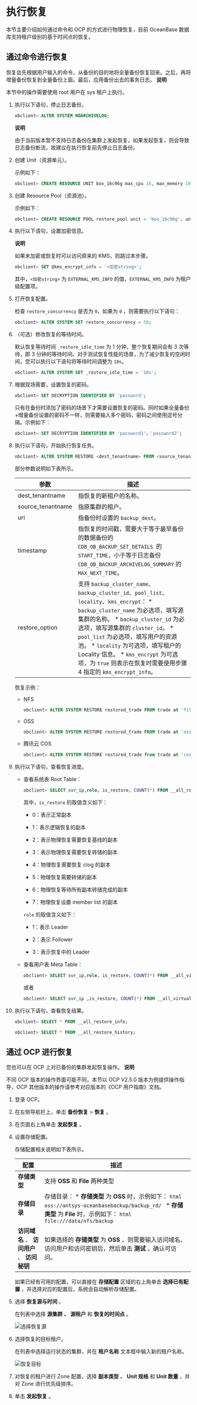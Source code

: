 执行恢复 
=========================

本节主要介绍如何通过命令和 OCP 的方式进行物理恢复，目前 OceanBase 数据库支持租户级别的基于时间点的恢复。

通过命令进行恢复 
-----------------------------

恢复会先根据用户输入的命令，从备份的目的地将全量备份恢复回来。之后，再将增量备份恢复到全量备份上面。最后，应用备份出去的事务日志。
**说明**



本节中的操作需要使用 root 用户在 sys 租户上执行。

1. 执行以下语句，停止日志备份。

   ```sql
   obclient> ALTER SYSTEM NOARCHIVELOG;
   ```

   
   **说明**

   

   由于当前版本暂不支持日志备份在集群上发起恢复，如果发起恢复，则会导致日志备份断流，故建议在执行恢复前先停止日志备份。
   

2. 创建 Unit（资源单元）。

   示例如下：

   ```sql
   obclient> CREATE RESOURCE UNIT box_16c96g max_cpu 16, max_memory 103079215104, max_iops 10240, max_disk_size 53687091200, max_session_num 64, MIN_CPU=16, MIN_MEMORY=103079215104, MIN_IOPS=10240;
   ```

   

3. 创建 Resource Pool（资源池）。

   示例如下：

   ```sql
   obclient> CREATE RESOURCE POOL restore_pool unit = 'box_16c96g', unit_num = 1, zone_list = ('z1','z2','z3');
   ```

   

4. 执行以下语句，设置加密信息。

   **说明**

   

   如果未加密或恢复时可以访问原来的 KMS，则跳过本步骤。

   ```sql
   obclient> SET @kms_encrypt_info = '<加密string>';
   ```

   

   其中，`<加密string>` 为 `EXTERNAL_KMS_INFO` 的值，`EXTERNAL_KMS_INFO` 为租户级配置项。
   

5. 打开恢复配置。

   检查 `restore_concurrency` 是否为 `0`，如果为 `0` ，则需要执行以下语句：

   ```sql
   obclient> ALTER SYSTEM SET restore_concurrency = 50;
   ```

   

6. （可选）修改恢复的等待时间。

   默认恢复等待时间 `_restore_idle_time` 为 1 分钟，整个恢复期间会有 3 次等待，即 3 分钟的等待时间。对于测试恢复性能的场景，为了减少恢复的空闲时间，您可以执行以下语句将等待时间调整为 `10s`。

   ```sql
   obclient> ALTER SYSTEM SET _restore_idle_time = '10s';
   ```

   

7. 根据现场需要，设置恢复的密码。

   ```sql
   obclient> SET DECRYPTION IDENTIFIED BY 'password';
   ```

   

   只有在备份时添加了密码的场景下才需要设置恢复的密码。同时如果全量备份+增量备份设置的密码不一样，则需要输入多个密码，密码之间使用逗号分隔。示例如下：

   ```sql
   obclient> SET DECRYPTION IDENTIFIED BY 'password1'，'password2';
   ```

   

8. 执行以下语句，开始执行恢复任务。

   ```sql
   obclient> ALTER SYSTEM RESTORE <dest_tenantname> FROM <source_tenantname> at 'uri' UNTIL 'timestamp' WITH 'restore_option';
   ```

   

   部分参数说明如下表所示。
   

   |        参数         |                                                                                                                                                                                                                                                                 描述                                                                                                                                                                                                                                                                 |
   |-------------------|------------------------------------------------------------------------------------------------------------------------------------------------------------------------------------------------------------------------------------------------------------------------------------------------------------------------------------------------------------------------------------------------------------------------------------------------------------------------------------------------------------------------------------|
   | dest_tenantname   | 指恢复的新租户的名称。                                                                                                                                                                                                                                                                                                                                                                                                                                                                                                                        |
   | source_tenantname | 指原集群的租户。                                                                                                                                                                                                                                                                                                                                                                                                                                                                                                                           |
   | uri               | 指备份时设置的 `backup_dest`。                                                                                                                                                                                                                                                                                                                                                                                                                                                                                                             |
   | timestamp         | 指恢复的时间戳，需要大于等于最早备份的数据备份的 `CDB_OB_BACKUP_SET_DETAILS `的`START_TIME`，小于等于日志备份 `CDB_OB_BACKUP_ARCHIVELOG_SUMMARY` 的 `MAX_NEXT_TIME`。                                                                                                                                                                                                                                                                                                                                                                                                  |
   | restore_option    | 支持 `backup_cluster_name`、`backup_cluster_id`、`pool_list`、`locality`、`kms_encrypt`： * `backup_cluster_name` 为必选项，填写源集群的名称。   * `backup_cluster_id` 为必选项，填写源集群的 `cluster_id`。   * `pool_list` 为必选项，填写用户的资源池。   * `locality` 为可选项，填写租户的 Locality 信息。   * `kms_encrypt` 为可选项，为 `true` 则表示在恢复时需要使用步骤 4 指定的 `kms_encrypt_info`。    |

   

   恢复示例：
   * NFS

     ```sql
     obclient> ALTER SYSTEM RESTORE restored_trade FROM trade at 'file:///data/nfs/backup' until '2020-05-21 09:39:54.071670' with 'backup_cluster_name=ob20daily.backup&backup_cluster_id=1&pool_list=restore_pool;
     ```

     
   
   * OSS

     ```sql
     obclient> ALTER SYSTEM RESTORE restored_trade FROM trade at 'oss://antsys-oceanbasebackup/backup_rd/?host=cn-hangzhou-alipay-b.oss-cdn.aliyun-inc.com&access_id=xxx&access_key=xxx' until ' 2020-03-23 08:59:45' with 'backup_cluster_name=ob20daily.backup&backup_cluster_id=1&pool_list=restore_pool';
     ```

     
   
   * 腾讯云 COS

     ```sql
     obclient> ALTER SYSTEM RESTORE restored_trade from trade at 'cos://backup-1304745170/backup_rd/20210127?host=cos.ap-nanjing.myqcloud.com&access_id=xxx&access_key=xxx&appid=xxx' until ' 2020-03-23 08:59:45' with 'backup_cluster_name=ob20daily.backup&backup_cluster_id=1&pool_list=restore_pool';
     ```

     
   

   

9. 执行以下语句，查看恢复进度。

   * 查看系统表 Root Table：

     ```sql
     obclient> SELECT svr_ip,role, is_restore, COUNT(*) FROM __all_root_table AS a, (SELECT value FROM __all_restore_info WHERE name='tenant_id') AS b WHERE a.tenant_id=b.value GROUP BY role, is_restore, svr_ip ORDER BY svr_ip, is_restore;
     ```

     

     其中，`is_restore` 的取值含义如下：
     * 0：表示正常副本

       
     
     * 1：表示逻辑恢复的副本

       
     
     * 2：表示物理恢复需要恢复基线的副本

       
     
     * 3：表示物理恢复需要恢复转储的副本

       
     
     * 4：物理恢复需要恢复 clog 的副本

       
     
     * 5：物理恢复需要转储的副本

       
     
     * 6：物理恢复等待所有副本转储完成的副本

       
     
     * 7：物理恢复设置 member list 的副本

       
     

     

     `role` 的取值含义如下：
     * 1：表示 Leader

       
     
     * 2：表示 Follower

       
     
     * 3：表示恢复中的 Leader

       
     

     
   
   * 查看用户表 Meta Table：

     ```sql
     obclient> SELECT svr_ip,role, is_restore, COUNT(*) FROM __all_virtual_meta_table AS a, (SELECT value FROM __all_restore_info WHERE name='tenant_id') AS b WHERE a.tenant_id=b.value GROUP BY role, is_restore, svr_ip ORDER BY svr_ip, is_restore;
     ```

     

     或者

     ```sql
     obclient> SELECT svr_ip ,is_restore, COUNT(*) FROM __all_virtual_partition_store_info WHERE tenant_id>1002 group by svr_ip,is_restore order by svr_ip, is_restore;
     ```

     
     
   

   

10. 执行以下语句，查看恢复结果。

    ```sql
    obclient> SELECT * FROM __all_restore_info;
    ```

    

    ```sql
    obclient> SELECT * FROM __all_restore_history;
    ```

    
    




通过 OCP 进行恢复 
--------------------------------

您也可以在 OCP 上对已备份的集群发起恢复操作。
**说明**



不同 OCP 版本的操作界面可能不同，本节以 OCP V2.5.0 版本为例提供操作指导，OCP 其他版本的操作请参考对应版本的《OCP 用户指南》文档。

1. 登录 OCP。

   

2. 在左侧导航栏上，单击 **备份恢复** \> **恢复** 。

   

3. 在页面右上角单击 **发起恢复** 。

   

4. 设置存储配置。

   存储配置相关说明如下表所示。
   

   |               配置               |                                                                                                                                                                         描述                                                                                                                                                                         |
   |--------------------------------|----------------------------------------------------------------------------------------------------------------------------------------------------------------------------------------------------------------------------------------------------------------------------------------------------------------------------------------------------|
   | **存储类型**                       | 支持 **OSS** 和 **File** 两种类型                                                                                                                                                                                                                                                                                                                         |
   | **存储目录**                       | 存储目录： * **存储类型** 为 **OSS** 时，示例如下： ```html oss://antsys-oceanbasebackup/backup_rd/ ```   * **存储类型** 为 **File** 时，示例如下： ```html file:///data/nfs/backup ```    |
   | **访问域名** 、 **访问用户** 、 **访问秘钥** | 如果选择的 **存储类型** 为 **OSS** ，则需要输入访问域名、访问用户和访问密钥后，然后单击 **测试** ，确认可访问。                                                                                                                                                                                                                                                                                 |

   

   如果已经有可用的配置，可以直接在 **存储配置** 区域的右上角单击 **选择已有配置** ，并选择对应的配置后，系统会自动解析存储配置。
   

5. 选择 **恢复源与时间** 。

   在列表中选择 **源集群** **、** **源租户** 和 **恢复的时间点** 。

   ![选择恢复源](https://static-aliyun-doc.oss-accelerate.aliyuncs.com/assets/img/zh-CN/2958229061/p207261.png)
   

6. 选择恢复的目标租户。

   在列表中选择运行状态的集群，并在 **租户名称** 文本框中输入新的租户名称。

   ![恢复目标](https://static-aliyun-doc.oss-accelerate.aliyuncs.com/assets/img/zh-CN/2958229061/p207262.png)
   

7. 对恢复的租户进行 Zone 配置，选择 **副本类型** **、** **Unit 规格** 和 **Unit 数量** ，并对 Zone 进行优先级排序。

   

8. 单击 **发起恢复** 。

   



